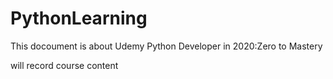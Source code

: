 # PythonLearning

This docoument is about Udemy Python Developer in 2020:Zero to Mastery

will record course content
